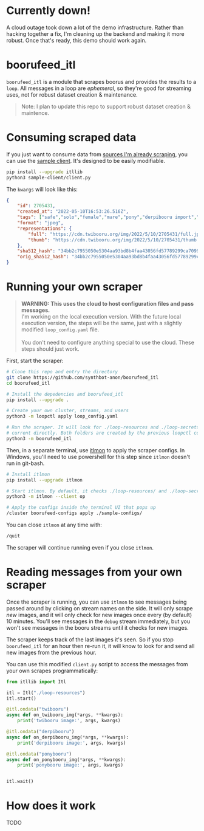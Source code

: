# Currently down!
A cloud outage took down a lot of the demo infrastructure. Rather than hacking together a fix, I'm cleaning up the backend and making it more robust. Once that's ready, this demo should work again.

# boorufeed_itl
`boorufeed_itl` is a module that scrapes boorus and provides the results to a `loop`.
All messages in a loop are *ephemeral*, so they're good for streaming uses, not
for robust dataset creation & maintenance.

>Note: I plan to update this repo to support robust dataset creation & maintence.

# Consuming scraped data
If you just want to consume data from [sources I'm already scraping](https://github.com/synthbot-anon/boorufeed_itl/tree/main/sample-configs), you can use the
[sample client](https://github.com/synthbot-anon/boorufeed_itl/blob/main/sample-client/client.py).
It's designed to be easily modifiable.

```bash
pip install --upgrade itllib
python3 sample-client/client.py
```

The `kwargs` will look like this:
```json
{
    "id": 2705431,
    "created_at": "2022-05-10T16:53:26.516Z",
    "tags": ["safe","solo","female","mare","pony","derpibooru import","earth pony","flower","color porn","lying down","roseluck","beautiful","rose","artist:ajvl","image","jpeg"],
    "format": "jpeg",
    "representations": {
        "full": "https://cdn.twibooru.org/img/2022/5/10/2705431/full.jpeg",
        "thumb": "https://cdn.twibooru.org/img/2022/5/10/2705431/thumb.webp"
    },
    "sha512_hash": "34bb2c7955050e5304aa93bd8b4faa43056fd57789299ca7099941433e65daedc4bd06f27fc02c87d15d405bd8a9741bce710ed5abf705b2be337a10b5f7d56c",
    "orig_sha512_hash": "34bb2c7955050e5304aa93bd8b4faa43056fd57789299ca7099941433e65daedc4bd06f27fc02c87d15d405bd8a9741bce710ed5abf705b2be337a10b5f7d56c"
}
```

# Running your own scraper
>**WARNING: This uses the cloud to host configuration files and pass messages.** \
I'm working on the local execution version. With the future local execution version, the steps will be the same, just with a slightly modified `loop_config.yaml` file. \
\
You don't need to configure anything special to use the cloud. These steps should just work.

First, start the scraper:
```bash
# Clone this repo and entry the directory
git clone https://github.com/synthbot-anon/boorufeed_itl
cd boorufeed_itl

# Install the depedencies and boorufeed_itl
pip install --upgrade .

# Create your own cluster, streams, and users
python3 -m loopctl apply loop_config.yaml

# Run the scraper. It will look for ./loop-resources and ./loop-secrets in the
# current directly. Both folders are created by the previous loopctl command.
python3 -m boorufeed_itl
```

Then, in a separate terminal, use [itlmon](https://github.com/ThatOneAI/itlmon) to apply the scraper configs. In Windows, you'll need to use powershell
for this step since `itlmon` doesn't run in git-bash.
```bash
# Install itlmon
pip install --upgrade itlmon

# Start itlmon. By default, it checks ./loop-resources/ and ./loop-secrets/ for cluster, stream, and user info. Both folders were created by loopctl above.
python3 -m itlmon --client op

# Apply the configs inside the terminal UI that pops up
/cluster boorufeed-configs apply ./sample-configs/
```

You can close `itlmon` at any time with:
```bash
/quit
```

The scraper will continue running even if you close `itlmon`.

# Reading messages from your own scraper
Once the scraper is running, you can use `itlmon` to see messages being passed around by clicking
on stream names on the side. It will only scrape *new* images, and it will only check for
new images once every (by default) 10 minutes. You'll see messages in the `debug` stream
immediately, but you won't see messages in the booru streams until it checks for new images.

The scraper keeps track of the last images it's seen. So if you stop `boorufeed_itl` for an
hour then re-run it, it will know to look for and send all new images from the previous hour.

You can use this modified `client.py` script to access the messages from your own scrapes programmatically:
```python
from itllib import Itl

itl = Itl("./loop-resources")
itl.start()

@itl.ondata("twibooru")
async def on_twibooru_img(*args, **kwargs):
	print('twibooru image:', args, kwargs)

@itl.ondata("derpibooru")
async def on_derpibooru_img(*args, **kwargs):
	print('derpibooru image:', args, kwargs)

@itl.ondata("ponybooru")
async def on_ponybooru_img(*args, **kwargs):
	print('ponybooru image:', args, kwargs)


itl.wait()
```

# How does it work
TODO
